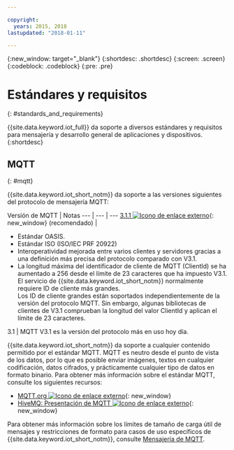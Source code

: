 ```yaml
---

copyright:
  years: 2015, 2018
lastupdated: "2018-01-11"

---
```


{:new_window: target="\_blank"}
{:shortdesc: .shortdesc}
{:screen: .screen}
{:codeblock: .codeblock}
{:pre: .pre}
# Estándares y requisitos
{: #standards_and_requirements}

{{site.data.keyword.iot_full}} da soporte a diversos estándares y requisitos para mensajería y desarrollo general de aplicaciones y dispositivos.
{:shortdesc}


<!-- ## Blockchain
{: #blockchain}

{{site.data.keyword.iot_short_notm}} supports the following versions of the Hyperledger fabric:
- 0.5

## Python
{: #python}

Support for MQTT over SSL requires at least Python v2.7.9 or v3.4, and OpenSSL v1.0.1.
-->

## MQTT
{: #mqtt}

{{site.data.keyword.iot_short_notm}} da soporte a las versiones siguientes del protocolo de mensajería MQTT:

Versión de MQTT | Notas
--- | --- | ---
[3.1.1 ![Icono de enlace externo](../../../icons/launch-glyph.svg "Icono de enlace externo")](https://www.oasis-open.org/standards#mqttv3.1.1){: new_window} (recomendado)  | <ul><li>Estándar OASIS.<li>Estándar ISO (ISO/IEC PRF 20922) <li>Interoperatividad mejorada entre varios clientes y servidores gracias a una definición más precisa del protocolo comparado con V3.1.   <li>La longitud máxima del identificador de cliente de MQTT (ClientId) se ha aumentado a 256 desde el límite de 23 caracteres que ha impuesto V3.1. </br>El servicio de {{site.data.keyword.iot_short_notm}} normalmente requiere ID de cliente más grandes. </br>Los ID de cliente grandes están soportados independientemente de la versión del protocolo MQTT. Sin embargo, algunas bibliotecas de clientes de V3.1 comprueban la longitud del valor ClientId y aplican el límite de 23 caracteres.</ul>
3.1 | MQTT V3.1 es la versión del protocolo más en uso hoy día.

{{site.data.keyword.iot_short_notm}} da soporte a cualquier contenido permitido por el estándar MQTT. MQTT es neutro desde el punto de vista de los datos, por lo que es posible enviar imágenes, textos en cualquier codificación, datos cifrados, y prácticamente cualquier tipo de datos en formato binario. Para obtener más información sobre el estándar MQTT, consulte los siguientes recursos:
- [MQTT.org ![Icono de enlace externo](../../../icons/launch-glyph.svg "Icono de enlace externo")](http://mqtt.org/){: new_window}
- [HiveMQ: Presentación de MQTT ![Icono de enlace externo](../../../icons/launch-glyph.svg "Icono de enlace externo")](http://www.hivemq.com/blog/mqtt-essentials-part-1-introducing-mqtt){: new_window}

Para obtener más información sobre los límites de tamaño de carga útil de mensajes y restricciones de formato para casos de uso específicos de {{site.data.keyword.iot_short_notm}}, consulte [Mensajería de MQTT](mqtt/index.html).
